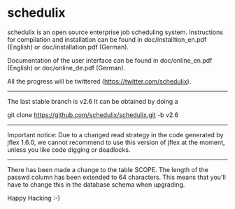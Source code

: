 schedulix
=========

schedulix is an open source enterprise job scheduling system.
Instructions for compilation and installation can be found in doc/installtion_en.pdf (English)
or doc/installation.pdf (German).

Documentation of the user interface can be found in doc/online_en.pdf (English) or
doc/online_de.pdf (German).

All the progress will be twittered (https://twitter.com/schedulix).

-------------------------------------------------------------------------------------------

The last stable branch is v2.6
It can be obtained by doing a

git clone https://github.com/schedulix/schedulix.git -b v2.6

-------------------------------------------------------------------------------------------

Important notice:
Due to a changed read strategy in the code generated by jflex 1.6.0, we cannot recommend
to use this version of jflex at the moment, unless you like code digging or deadlocks. 

-------------------------------------------------------------------------------------------

There has been made a change to the table SCOPE. The length of the passwd column has been
extended to 64 characters.
This means that you'll have to change this in the database schema when upgrading.

Happy Hacking :-)
